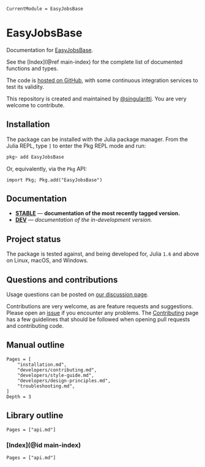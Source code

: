 ```@meta
CurrentModule = EasyJobsBase
```

# EasyJobsBase

Documentation for [EasyJobsBase](https://github.com/MineralsCloud/EasyJobsBase.jl).

See the [Index](@ref main-index) for the complete list of documented functions
and types.

The code is [hosted on GitHub](https://github.com/MineralsCloud/EasyJobsBase.jl),
with some continuous integration services to test its validity.

This repository is created and maintained by [@singularitti](https://github.com/singularitti).
You are very welcome to contribute.

## Installation

The package can be installed with the Julia package manager.
From the Julia REPL, type `]` to enter the Pkg REPL mode and run:

```julia
pkg> add EasyJobsBase
```

Or, equivalently, via the `Pkg` API:

```@repl
import Pkg; Pkg.add("EasyJobsBase")
```

## Documentation

- [**STABLE**](https://MineralsCloud.github.io/EasyJobsBase.jl/stable) — **documentation of the most recently tagged version.**
- [**DEV**](https://MineralsCloud.github.io/EasyJobsBase.jl/dev) — _documentation of the in-development version._

## Project status

The package is tested against, and being developed for, Julia `1.6` and above on Linux,
macOS, and Windows.

## Questions and contributions

Usage questions can be posted on
[our discussion page](https://github.com/MineralsCloud/EasyJobsBase.jl/discussions).

Contributions are very welcome, as are feature requests and suggestions. Please open an
[issue](https://github.com/MineralsCloud/EasyJobsBase.jl/issues)
if you encounter any problems. The [Contributing](@ref) page has
a few guidelines that should be followed when opening pull requests and contributing code.

## Manual outline

```@contents
Pages = [
    "installation.md",
    "developers/contributing.md",
    "developers/style-guide.md",
    "developers/design-principles.md",
    "troubleshooting.md",
]
Depth = 3
```

## Library outline

```@contents
Pages = ["api.md"]
```

### [Index](@id main-index)

```@index
Pages = ["api.md"]
```
